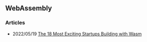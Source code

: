 ## WebAssembly


### Articles
- 2022/05/19 [The 18 Most Exciting Startups Building with Wasm](https://www.amplifypartners.com/blog-posts/how-webassembly-gets-used-the-18-most-exciting-startups-building-with-wasm)
